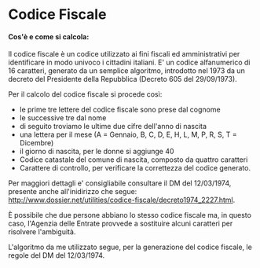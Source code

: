 # Codice Fiscale

#### Cos'è e come si calcola:

Il codice fiscale è un codice utilizzato ai fini fiscali ed amministrativi per identificare in modo univoco i cittadini italiani.
E' un codice alfanumerico di 16 caratteri, generato da un semplice algoritmo, introdotto nel 1973 da un decreto del Presidente della Repubblica (Decreto 605 del 29/09/1973).

Per il calcolo del codice fiscale si procede così:
- le prime tre lettere del codice fiscale sono prese dal cognome
- le successive tre dal nome
- di seguito troviamo le ultime due cifre dell'anno di nascita
- una lettera per il mese (A = Gennaio, B, C, D, E, H, L, M, P, R, S, T = Dicembre)
- il giorno di nascita, per le donne si aggiunge 40
- Codice catastale del comune di nascita, composto da quattro caratteri
- Carattere di controllo, per verificare la correttezza del codice generato.

Per maggiori dettagli e' consigliabile consultare il DM del 12/03/1974, presente anche all'inidirizzo che segue: http://www.dossier.net/utilities/codice-fiscale/decreto1974_2227.html.

È possibile che due persone abbiano lo stesso codice fiscale ma, in questo caso, l'Agenzia delle Entrate provvede a sostituire alcuni caratteri per risolvere l'ambiguità.

L'algoritmo da me utilizzato segue, per la generazione del codice fiscale, le regole del DM del 12/03/1974.
